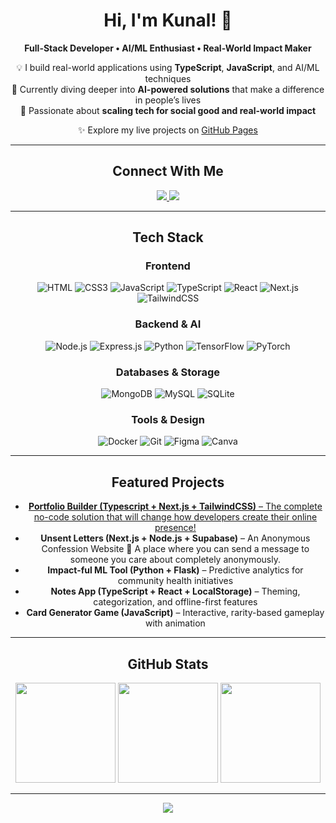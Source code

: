 <div align="center">

# Hi, I'm Kunal! 🥀  

**Full-Stack Developer • AI/ML Enthusiast • Real-World Impact Maker**

💡 I build real-world applications using **TypeScript**, **JavaScript**, and AI/ML techniques  
🌱 Currently diving deeper into **AI-powered solutions** that make a difference in people’s lives  
🚀 Passionate about **scaling tech for social good and real-world impact**

✨ Explore my live projects on [GitHub Pages](https://kunal-shetty.github.io)

---

##  Connect With Me  
<a href="https://instagram.com/kunaaallllllllllllllllll">
  <img src="https://img.shields.io/badge/Instagram-%23E4405F.svg?&style=for-the-badge&logo=instagram&logoColor=white"/>
</a>
<a href="https://www.linkedin.com/in/kunal-shetty-146287320/">
  <img src="https://img.shields.io/badge/LinkedIn-%230077B5.svg?&style=for-the-badge&logo=linkedin&logoColor=white"/>
</a>

---

##  Tech Stack  

### Frontend  
![HTML](https://img.shields.io/badge/html5-%23E34F26.svg?style=for-the-badge&logo=html5&logoColor=white) ![CSS3](https://img.shields.io/badge/css3-%231572B6.svg?style=for-the-badge&logo=css3&logoColor=white) ![JavaScript](https://img.shields.io/badge/javascript-%23323330.svg?style=for-the-badge&logo=javascript&logoColor=%23F7DF1E) ![TypeScript](https://img.shields.io/badge/typescript-%23007ACC.svg?style=for-the-badge&logo=typescript&logoColor=white) ![React](https://img.shields.io/badge/react-%2361DAFB.svg?style=for-the-badge&logo=react&logoColor=black) ![Next.js](https://img.shields.io/badge/next.js-%23000000.svg?style=for-the-badge&logo=next.js&logoColor=white) ![TailwindCSS](https://img.shields.io/badge/tailwindcss-%2338B2AC.svg?style=for-the-badge&logo=tailwind-css&logoColor=white)

### Backend & AI  
![Node.js](https://img.shields.io/badge/node.js-6DA55F?style=for-the-badge&logo=node.js&logoColor=white) ![Express.js](https://img.shields.io/badge/express.js-%23404d59.svg?style=for-the-badge&logo=express&logoColor=%2361DAFB) ![Python](https://img.shields.io/badge/python-3670A0?style=for-the-badge&logo=python&logoColor=ffdd54) ![TensorFlow](https://img.shields.io/badge/tensorflow-%23FF6F00.svg?style=for-the-badge&logo=tensorflow&logoColor=white) ![PyTorch](https://img.shields.io/badge/pytorch-%23EE4C2C.svg?style=for-the-badge&logo=pytorch&logoColor=white)

### Databases & Storage  
![MongoDB](https://img.shields.io/badge/MongoDB-%234ea94b.svg?style=for-the-badge&logo=mongodb&logoColor=white) ![MySQL](https://img.shields.io/badge/mysql-4479A1.svg?style=for-the-badge&logo=mysql&logoColor=white) ![SQLite](https://img.shields.io/badge/sqlite-%2307405e.svg?style=for-the-badge&logo=sqlite&logoColor=white)

### Tools & Design  
![Docker](https://img.shields.io/badge/docker-%230db7ed.svg?style=for-the-badge&logo=docker&logoColor=white) ![Git](https://img.shields.io/badge/git-%23F05032.svg?style=for-the-badge&logo=git&logoColor=white) ![Figma](https://img.shields.io/badge/figma-%23F24E1E.svg?style=for-the-badge&logo=figma&logoColor=white) ![Canva](https://img.shields.io/badge/Canva-%2300C4CC.svg?style=for-the-badge&logo=Canva&logoColor=white)

---

##  Featured Projects  
- **<a href="https://complete-portfolio-builder.netlify.app">Portfolio Builder (Typescript + Next.js + TailwindCSS)** – The complete no-code solution that will change how developers create their online presence!  </a>
- **Unsent Letters (Next.js + Node.js + Supabase)** – An Anonymous Confession Website 💌
A place where you can send a message to someone you care about completely anonymously.  
- **Impact-ful ML Tool (Python + Flask)** – Predictive analytics for community health initiatives  
- **Notes App (TypeScript + React + LocalStorage)** – Theming, categorization, and offline-first features  
- **Card Generator Game (JavaScript)** – Interactive, rarity-based gameplay with animation  

---

##  GitHub Stats  
<img src="https://github-readme-stats.vercel.app/api?username=kunal-shetty&theme=dark&hide_border=false&include_all_commits=false&count_private=false" height="160px"/>  
<img src="https://nirzak-streak-stats.vercel.app/?user=kunal-shetty&theme=dark&hide_border=false" height="160px"/>  
<img src="https://github-readme-stats.vercel.app/api/top-langs/?username=kunal-shetty&theme=dark&hide_border=false&include_all_commits=false&count_private=false&layout=compact" height="160px"/>  

---

<p align="center">
  <a href="https://visitcount.itsvg.in">
    <img src="https://visitcount.itsvg.in/api?id=kunal-shetty&icon=0&color=0" />
  </a>
</p>

</div>
